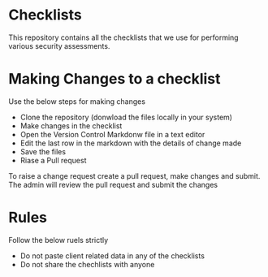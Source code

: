 # Checklists
This repository contains all the checklists that we use for performing various security assessments.

# Making Changes to a checklist
Use the below steps for making changes
* Clone the repository (donwload the files locally in your system)
* Make changes in the checklist
* Open the Version Control Markdonw file in a text editor
* Edit the last row in the markdown with the details of change made 
* Save the files
* Riase a Pull request


To raise a change request create a pull request, make changes and submit. The admin will review the pull request and submit the changes

# Rules
Follow the below ruels strictly
* Do not paste client related data in any of the checklists 
* Do not share the chechlists with anyone
